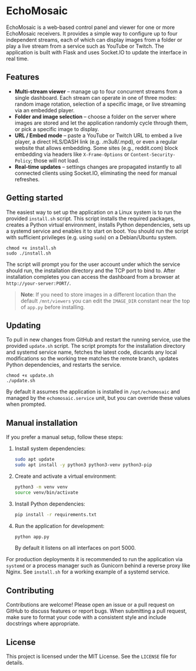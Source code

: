 # EchoMosaic

EchoMosaic is a web‑based control panel and viewer for one or more
EchoMosaic receivers. It provides a simple way to configure up to four
independent streams, each of which can display images from a folder or
play a live stream from a service such as YouTube or Twitch. The
application is built with Flask and uses Socket.IO to update the
interface in real time.

## Features

* **Multi‑stream viewer** – manage up to four concurrent streams from a
  single dashboard. Each stream can operate in one of three modes:
  random image rotation, selection of a specific image, or live
  streaming via an embedded player.
* **Folder and image selection** – choose a folder on the server where
  images are stored and let the application randomly cycle through
  them, or pick a specific image to display.
* **URL / Embed mode** – paste a YouTube or Twitch URL to embed a live
  player, a direct HLS/DASH link (e.g. .m3u8/.mpd), or even a regular
  website that allows embedding. Some sites (e.g., reddit.com) block
  embedding via headers like `X-Frame-Options` or `Content-Security-Policy`;
  those will not load.
* **Real‑time updates** – settings changes are propagated instantly to
  all connected clients using Socket.IO, eliminating the need for
  manual refreshes.

## Getting started

The easiest way to set up the application on a Linux system is to run
the provided `install.sh` script. This script installs the required
packages, creates a Python virtual environment, installs Python
dependencies, sets up a systemd service and enables it to start on
boot. You should run the script with sufficient privileges (e.g. using
`sudo`) on a Debian/Ubuntu system.

```
chmod +x install.sh
sudo ./install.sh
```

The script will prompt you for the user account under which the service
should run, the installation directory and the TCP port to bind to.
After installation completes you can access the dashboard from a
browser at `http://your‑server:PORT/`.

> **Note**: If you need to store images in a different location
> than the default `/mnt/viewers` you can edit the `IMAGE_DIR`
> constant near the top of `app.py` before installing.

## Updating

To pull in new changes from GitHub and restart the running service,
use the provided `update.sh` script. The script prompts for the
installation directory and systemd service name, fetches the latest
code, discards any local modifications so the working tree matches the
remote branch, updates Python dependencies, and restarts the service.

```
chmod +x update.sh
./update.sh
```

By default it assumes the application is installed in
`/opt/echomosaic` and managed by the
`echomosaic.service` unit, but you can override these values
when prompted.

## Manual installation

If you prefer a manual setup, follow these steps:

1. Install system dependencies:
   ```bash
   sudo apt update
   sudo apt install -y python3 python3-venv python3-pip
   ```
2. Create and activate a virtual environment:
   ```bash
   python3 -m venv venv
   source venv/bin/activate
   ```
3. Install Python dependencies:
   ```bash
   pip install -r requirements.txt
   ```
4. Run the application for development:
   ```bash
   python app.py
   ```
   By default it listens on all interfaces on port 5000.

For production deployments it is recommended to run the application via
`systemd` or a process manager such as Gunicorn behind a reverse
proxy like Nginx. See `install.sh` for a working example of a systemd
service.

## Contributing

Contributions are welcome! Please open an issue or a pull request on
GitHub to discuss features or report bugs. When submitting a pull
request, make sure to format your code with a consistent style and
include docstrings where appropriate.

## License

This project is licensed under the MIT License. See the `LICENSE` file
for details.
